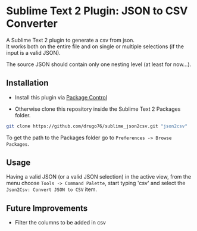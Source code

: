 # Sublime Text 2 Plugin: JSON to CSV Converter

A Sublime Text 2 plugin to generate a csv from json.  
It works both on the entire file and on single or multiple selections (if the input is a valid JSON).

The source JSON should contain only one nesting level (at least for now...).

## Installation

- Install this plugin via [Package Control](http://wbond.net/sublime_packages/package_control)

- Otherwise clone this repository inside the Sublime Text 2 Packages folder.  
```` bash
git clone https://github.com/drugo76/sublime_json2csv.git "json2csv"
````
To get the path to the Packages folder go to `Preferences -> Browse Packages`.

## Usage

Having a valid JSON (or a valid JSON selection) in the active view, from the menu choose `Tools -> Command Palette`, start typing 'csv' and select the `Json2Csv: Convert JSON to CSV` item.

## Future Improvements

- Filter the columns to be added in csv
